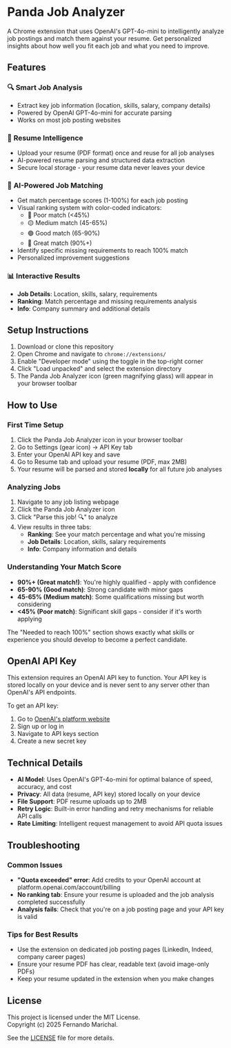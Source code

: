 # Panda Job Analyzer

A Chrome extension that uses OpenAI's GPT-4o-mini to intelligently analyze job postings and match them against your resume. Get personalized insights about how well you fit each job and what you need to improve.

## Features

### 🔍 **Smart Job Analysis**

- Extract key job information (location, skills, salary, company details)
- Powered by OpenAI GPT-4o-mini for accurate parsing
- Works on most job posting websites

### 📄 **Resume Intelligence**

- Upload your resume (PDF format) once and reuse for all job analyses
- AI-powered resume parsing and structured data extraction
- Secure local storage - your resume data never leaves your device

### 🎯 **AI-Powered Job Matching**

- Get match percentage scores (1-100%) for each job posting
- Visual ranking system with color-coded indicators:
  - 🔴 Poor match (<45%)
  - 🟡 Medium match (45-65%)
  - 🟢 Good match (65-90%)
  - 🌟 Great match (90%+)
- Identify specific missing requirements to reach 100% match
- Personalized improvement suggestions

### 📊 **Interactive Results**

- **Job Details**: Location, skills, salary, requirements
- **Ranking**: Match percentage and missing requirements analysis
- **Info**: Company summary and additional details

## Setup Instructions

1. Download or clone this repository
2. Open Chrome and navigate to `chrome://extensions/`
3. Enable "Developer mode" using the toggle in the top-right corner
4. Click "Load unpacked" and select the extension directory
5. The Panda Job Analyzer icon (green magnifying glass) will appear in your browser toolbar

## How to Use

### First Time Setup

1. Click the Panda Job Analyzer icon in your browser toolbar
2. Go to Settings (gear icon) → API Key tab
3. Enter your OpenAI API key and save
4. Go to Resume tab and upload your resume (PDF, max 2MB)
5. Your resume will be parsed and stored **locally** for all future job analyses

### Analyzing Jobs

1. Navigate to any job listing webpage
2. Click the Panda Job Analyzer icon
3. Click "Parse this job! 🔍" to analyze
4. View results in three tabs:
   - **Ranking**: See your match percentage and what you're missing
   - **Job Details**: Location, skills, salary requirements
   - **Info**: Company information and details

### Understanding Your Match Score

- **90%+ (Great match!)**: You're highly qualified - apply with confidence
- **65-90% (Good match)**: Strong candidate with minor gaps
- **45-65% (Medium match)**: Some qualifications missing but worth considering
- **<45% (Poor match)**: Significant skill gaps - consider if it's worth applying

The "Needed to reach 100%" section shows exactly what skills or experience you should develop to become a perfect candidate.

## OpenAI API Key

This extension requires an OpenAI API key to function. Your API key is stored locally on your device and is never sent to any server other than OpenAI's API endpoints.

To get an API key:

1. Go to [OpenAI's platform website](https://platform.openai.com/)
2. Sign up or log in
3. Navigate to API keys section
4. Create a new secret key

## Technical Details

- **AI Model**: Uses OpenAI's GPT-4o-mini for optimal balance of speed, accuracy, and cost
- **Privacy**: All data (resume, API key) stored locally on your device
- **File Support**: PDF resume uploads up to 2MB
- **Retry Logic**: Built-in error handling and retry mechanisms for reliable API calls
- **Rate Limiting**: Intelligent request management to avoid API quota issues

## Troubleshooting

### Common Issues

- **"Quota exceeded" error**: Add credits to your OpenAI account at platform.openai.com/account/billing
- **No ranking tab**: Ensure your resume is uploaded and the job analysis completed successfully
- **Analysis fails**: Check that you're on a job posting page and your API key is valid

### Tips for Best Results

- Use the extension on dedicated job posting pages (LinkedIn, Indeed, company career pages)
- Ensure your resume PDF has clear, readable text (avoid image-only PDFs)
- Keep your resume updated in the extension when you make changes

## License

This project is licensed under the MIT License.  
Copyright (c) 2025 Fernando Marichal.

See the [LICENSE](LICENSE) file for more details.
